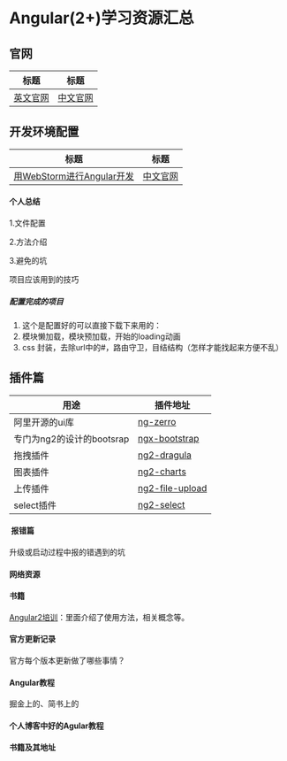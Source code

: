 # Angular(2+)学习资源汇总

## 官网
| 标题 | 标题 |
| --------- | --------- |
|[英文官网](https://angular.io/)|[中文官网](https://www.angular.cn/)|

## 开发环境配置
| 标题 | 标题 |
| --------- | --------- |
|[用WebStorm进行Angular开发](http://blog.csdn.net/pointer_v/article/details/55096197)|[中文官网](https://www.angular.cn/)|



#### 个人总结
1.文件配置   

2.方法介绍  

3.避免的坑  

项目应该用到的技巧  

##### 配置完成的项目  
1. 这个是配置好的可以直接下载下来用的：  
2. 模块懒加载，模块预加载，开始的loading动画
3. css 封装，去除url中的#，路由守卫，目结结构（怎样才能找起来方便不乱）

## 插件篇
|                   用途       |                  插件地址                                                      |
|           ---------          |                   ---------                                                   |
|   阿里开源的ui库              |        [ng-zerro](http://blog.csdn.net/pointer_v/article/details/55096197)    |
|   专门为ng2的设计的bootsrap   |        [ngx-bootstrap](https://github.com/valor-software/ngx-bootstrap)       |
|   拖拽插件                   |       [ng2-dragula](https://github.com/valor-software/ng2-dragula)             |
|   图表插件                    |       [ng2-charts](https://github.com/valor-software/ng2-charts)              |
|  上传插件                    |       [ng2-file-upload](https://github.com/valor-software/ng2-file-upload)     |
|  select插件                 |        [ng2-select](https://github.com/valor-software/ng2-select)               |





####  报错篇
升级或启动过程中报的错遇到的坑

#### 网络资源


#### 书籍
[Angular2培训](https://zhangchen915.gitbooks.io/angular2-training/content/content/vs_react.html)：里面介绍了使用方法，相关概念等。


#### 官方更新记录
官方每个版本更新做了哪些事情？

#### Angular教程
掘金上的、简书上的

#### 个人博客中好的Agular教程

#### 书籍及其地址

